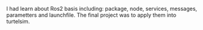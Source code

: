 I had learn about Ros2 basis including: package, node, services, messages, parametters and launchfile. The final project was to apply them into turtelsim.
